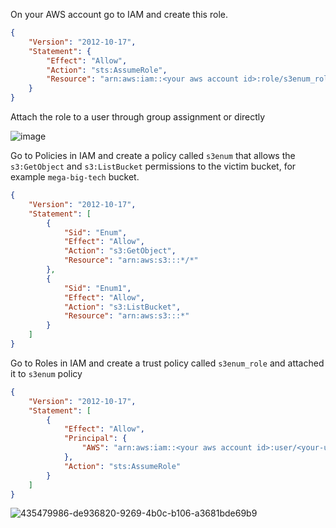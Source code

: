 On your AWS account go to IAM and create this role.

```json
{
	"Version": "2012-10-17",
	"Statement": {
		"Effect": "Allow",
		"Action": "sts:AssumeRole",
		"Resource": "arn:aws:iam::<your aws account id>:role/s3enum_role"
	}
}
```

Attach the role to a user through group assignment or directly

![image](https://github.com/user-attachments/assets/6258c626-1214-4efe-954e-c6161189230b)

Go to Policies in IAM and create a policy called `s3enum` that allows the `s3:GetObject` and `s3:ListBucket` permissions to the victim bucket, for example `mega-big-tech` bucket.

```json
{
    "Version": "2012-10-17",
    "Statement": [
        {
            "Sid": "Enum",
            "Effect": "Allow",
            "Action": "s3:GetObject",
            "Resource": "arn:aws:s3:::*/*"
        },
        {
            "Sid": "Enum1",
            "Effect": "Allow",
            "Action": "s3:ListBucket",
            "Resource": "arn:aws:s3:::*"
        }
    ]
}
```

Go to Roles in IAM and create a trust policy called `s3enum_role` and attached it to `s3enum` policy

```json
{
    "Version": "2012-10-17",
    "Statement": [
        {
            "Effect": "Allow",
            "Principal": {
                "AWS": "arn:aws:iam::<your aws account id>:user/<your-username>"
            },
            "Action": "sts:AssumeRole"
        }
    ]
}
```

![435479986-de936820-9269-4b0c-b106-a3681bde69b9](https://github.com/user-attachments/assets/0e5af033-0f4b-4978-ba75-bbf84ed5c315)

